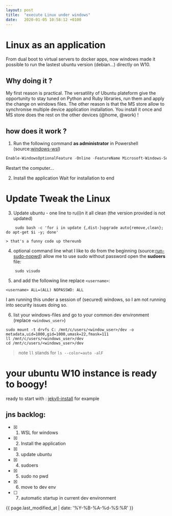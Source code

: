```yaml
---
layout: post
title:  "execute Linux under windows"
date:   2020-01-05 10:58:12 +0100
---
```

# Linux as an application
From dual boot to virtual servers to docker apps, now windows made it possible to run the lastest ubuntu version (debian...) directly on W10.
## Why doing it ? 
My first reason is practical.
The versatility of Ubuntu plateform give the opportunity to stay tuned on Python and Ruby libraries, run them and apply the change on windows files.
The other reason is that the MS store allow to synchronise multiple device application installation. You install it once and MS store does the rest on the other devices (@home, @work) !

## how does it work ?

1. Run the following command **as administrator** in Powershell (source:[windows-wsl])
```powershell
Enable-WindowsOptionalFeature -Online -FeatureName Microsoft-Windows-Subsystem-Linux
```
Restart the computer...

2. Install the application 
Wait for installation to end

# Update Tweak the Linux
3. Update ubuntu - one line to ru(i)n it all clean (the version provided is not updated)
```linux
	sudo bash -c 'for i in update {,dist-}upgrade auto{remove,clean}; do apt-get $i -y; done'
```
	> that's a funny code up thereunb
4. optional command line what I like to do from the beginning (source:[run-sudo-nopwd])
allow me to use sudo without password open the **sudoers** file:
```linux
	sudo visudo
```
5. and add the following line replace `<username>`: 
```linux
<username> ALL=(ALL) NOPASSWD: ALL
```
I am running this under a session of (secured) windows, so I am not running into security issues doing so.

6. list your windows-files and go to your common dev environment (replace `<windows_user>`)
```linux
sudo mount -t drvfs C: /mnt/c/users/<window_user>/dev -o metadata,uid=1000,gid=1000,umask=22,fmask=111
ll /mnt/c/users/<windows_user>/dev
cd /mnt/c/users/<windows_user>/dev
```
> note `ll` stands for `ls --color=auto -alF `

# your ubuntu W10 instance is ready to boogy!
ready to start with : [jekyll-install] for example 

## jns backlog:
- [x] 1. WSL for windows
- [x] 2. Install the application
- [x] 3. update ubuntu
- [x] 4. sudoers
- [x] 5. sudo no pwd
- [x] 6. move to dev env
- [ ] 7. automatic startup in current dev environment 

[windows-trick]: https://devblogs.microsoft.com/commandline/chmod-chown-wsl-improvements/
[windows-wsl]: https://docs.microsoft.com/en-us/windows/wsl/install-win10
[run-sudo-nopwd]: https://www.tecmint.com/run-sudo-command-without-password-linux/
[jekyll-install]: https://jekyllrb.com/docs/installation/ubuntu/

{{ page.last_modified_at | date: '%Y-%B-%A-%d-%S:%R' }}